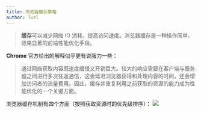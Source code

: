 ```yaml
---
title: 浏览器缓存策略
author: lvzl
---
```


> **缓存**可以减少网络 IO 消耗，提高访问速度。浏览器缓存是一种操作简单、效果显著的前端性能优化手段。

**Chrome** 官方给出的解释似乎更有说服力一些：
> 通过网络获取内容既速度缓慢又开销巨大。较大的响应需要在客户端与服务器之间进行多次往返通信，这会延迟浏览器获得和处理内容的时间，还会增加访问者的流量费用。因此，缓存并重复利用之前获取的资源的能力成为性能优化的一个关键方面。

浏览器缓存机制有四个方面（按照获取资源时的优先级排序）：
![](https://cdn.nlark.com/yuque/0/2023/jpeg/22819120/1683859375688-50007e68-2630-4b29-906c-2cf67d8a5719.jpeg)
